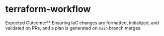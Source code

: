 # terraform-workflow
Expected Outcome:** Ensuring IaC changes are formatted, initialized, and validated on PRs, and a plan is generated on `main` branch merges.
